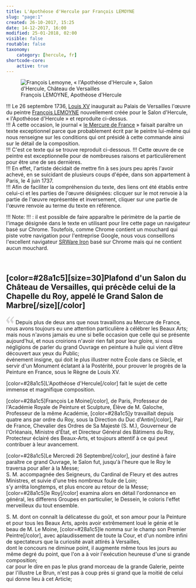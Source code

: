 ```yaml
---
title: L'Apothéose d'Hercule par François LEMOYNE
slug: "page:1"
created: 26-10-2017, 15:25
date: 14-12-2017, 16:00
modified: 25-01-2018, 02:00
visible: false
routable: false
taxonomy:
    category: [hercule, fr]
shortcode-core:
    active: true
---
```

<figure><picture>
<source
media="(min-width: 959px)"
sizes="(max-width: 767px) 98vw, (min-width: 959px) 50vw, 86vw"
srcset="
/user/sites/docs/pages/01.home/02.versailles/01.palais/01.hercule/01.hercule_1/hercule-640.webp 640w,
/user/sites/docs/pages/01.home/02.versailles/01.palais/01.hercule/01.hercule_1/hercule_700x573.webp 700w,
/user/sites/docs/pages/01.home/02.versailles/01.palais/01.hercule/01.hercule_1/hercule-840.webp 840w,
/user/sites/docs/pages/01.home/02.versailles/01.palais/01.hercule/01.hercule_1/hercule-1280.webp 1280w,
/user/sites/docs/pages/01.home/02.versailles/01.palais/01.hercule/01.hercule_1/hercule-1600.webp 1600w,
/user/sites/docs/pages/01.home/02.versailles/01.palais/01.hercule/01.hercule_1/hercule-1920.webp 1920w"
type="image/webp" />
<source
sizes="(max-width: 767px) 98vw, (min-width: 959px) 50vw, 86vw"
srcset="
/user/sites/docs/pages/01.home/02.versailles/01.palais/01.hercule/01.hercule_1/hercule-focus-280.webp 280w,
/user/sites/docs/pages/01.home/02.versailles/01.palais/01.hercule/01.hercule_1/hercule-focus-380.webp 380w,
/user/sites/docs/pages/01.home/02.versailles/01.palais/01.hercule/01.hercule_1/hercule-focus-480.webp 480w,
/user/sites/docs/pages/01.home/02.versailles/01.palais/01.hercule/01.hercule_1/hercule-focus-640.webp 640w,
/user/sites/docs/pages/01.home/02.versailles/01.palais/01.hercule/01.hercule_1/hercule-focus_700x573.webp 700w,
/user/sites/docs/pages/01.home/02.versailles/01.palais/01.hercule/01.hercule_1/hercule-focus-840.webp 840w"
type="image/webp" />
<source
media="(min-width: 959px)"
sizes="(max-width: 767px) 98vw, (min-width: 959px) 50vw, 86vw"
srcset="
/user/sites/docs/pages/01.home/02.versailles/01.palais/01.hercule/01.hercule_1/hercule-640.jpg 640w,
/user/sites/docs/pages/01.home/02.versailles/01.palais/01.hercule/01.hercule_1/hercule_700x562.jpg 700w,
/user/sites/docs/pages/01.home/02.versailles/01.palais/01.hercule/01.hercule_1/hercule-840.jpg 840w,
/user/sites/docs/pages/01.home/02.versailles/01.palais/01.hercule/01.hercule_1/hercule-1280.jpg 1280w,
/user/sites/docs/pages/01.home/02.versailles/01.palais/01.hercule/01.hercule_1/hercule-1600.jpg 1600w,
/user/sites/docs/pages/01.home/02.versailles/01.palais/01.hercule/01.hercule_1/hercule-1920.jpg 1920w" />
<img src="/user/sites/docs/pages/01.home/02.versailles/01.palais/01.hercule/01.hercule_1/hercule-focus_700x562.jpg" alt="François Lemoyne, « l'Apothéose d'Hercule », Salon d'Hercule, Château de Versailles" title="François Lemoyne, « l'Apothéose d'Hercule », Salon d'Hercule, Château de Versailles"
sizes="(max-width: 767px) 98vw, (min-width: 959px) 50vw, 86vw"
srcset="
/user/sites/docs/pages/01.home/02.versailles/01.palais/01.hercule/01.hercule_1/hercule-focus-280.jpg 280w,
/user/sites/docs/pages/01.home/02.versailles/01.palais/01.hercule/01.hercule_1/hercule-focus-380.jpg 380w,
/user/sites/docs/pages/01.home/02.versailles/01.palais/01.hercule/01.hercule_1/hercule-focus-480.jpg 480w,
/user/sites/docs/pages/01.home/02.versailles/01.palais/01.hercule/01.hercule_1/hercule-focus-640.jpg 640w,
/user/sites/docs/pages/01.home/02.versailles/01.palais/01.hercule/01.hercule_1/hercule-focus_700x562.jpg 700w,
/user/sites/docs/pages/01.home/02.versailles/01.palais/01.hercule/01.hercule_1/hercule-focus-840.jpg 840w" />
</picture><figcaption>François LEMOYNE, Apothéose d'Hercule</figcaption></figure>

!!! Le 26 septembre 1736, [Louis XV][1] inaugurait au Palais de Versailles l'œuvre du peintre [François LEMOYNE][2] nouvellement créée pour le Salon d'Hercule, « l'Apothéose d'Hercule » et reproduite ci-dessus.  
!!! À cette occasion, le journal « [le Mercure de France][2] » faisait paraître un texte exceptionnel parce que probablement écrit par le peintre lui-même qui nous renseigne sur les conditions qui ont présidé à cette commande ainsi sur le détail de la composition.  
!!! C'est ce texte qui se trouve reproduit ci-dessous. 
!!! Cette œuvre de ce peintre est exceptionnelle pour de nombreuses raisons et particulièrement pour être une de ses dernières.  
!!! En effet, l'artiste décidait de mettre fin à ses jours peu après l'avoir achevé, en se suicidant de plusieurs coups d'épée, dans son appartement à Paris, le 4 juin 1737.   
!!! Afin de faciliter la compréhension du texte, des liens ont été établis entre celui-ci et les parties de l'œuvre désignées: clicquer sur le mot renvoie à la partie de l'œuvre représentée et inversement, cliquer sur une partie de l'œuvre renvoie au terme du texte en référence.

!!! Note:
!!! : il est possible de faire apparaître le périmètre de la partie de l'image désignée dans le texte en utilisant pour lire cette page un navigateur basé sur Chrome. Toutefois, comme Chrome contient un mouchard qui piste votre navigation pour l'entreprise Google, nous vous conseillons l'excellent navigateur [SRWare Iron][4] basé sur Chrome mais qui ne contient aucun mouchard.

<br>

## [color=#28a1c5][size=30]**Plafond d'un Salon du Château de Versailles, qui précède celui de la Chapelle du Roy, appelé le Grand Salon de Marbre**[/size][/color]  

<span><svg xmlns="http://www.w3.org/2000/svg" width="22px" height="22px" viewBox="0 0 78 78" fill="lightgrey" opacity="1"><path d="M76.5 9.0009L57.0898 32.605c-.88226 1.10283-.88226 1.54397-.88226 1.76454 0 1.10286 1.76455 3.30857 2.8674 4.632l13.0167 14.99877L61.50123 74.9545 50.4727 59.51456c-2.87047-3.97028-10.80793-15.88413-10.80793-19.19267 0-1.76458.6617-2.4263 6.6171-9.7051C60.8395 12.74754 63.04522 10.98297 70.98575 3.0455L76.5 9.00092zm-38.16172 0L18.9281 32.605c-.88228 1.10283-.88228 1.54397-.88228 1.76454 0 1.10286 1.76457 3.30857 2.86742 4.632L33.92688 54.0003 23.3395 74.9545 12.30793 59.51456C9.44053 55.54428 1.5 43.63043 1.5 40.3219c0-1.76458.6617-2.4263 6.6171-9.7051C22.67475 12.74754 24.88043 10.98297 32.82097 3.0455l5.51732 5.9554z"/></svg></span> 
Depuis plus de deux ans que nous travaillons au Mercure de France, 
nous avons toujours eu une attention particulière à célébrer les Beaux Arts; 
mais nous n'avons jamais eu une si belle occasion que celle qui se présente aujourd'hui, 
et nous croirions n'avoir rien fait pour leur gloire, si nous négligions de parler du grand Ouvrage en peinture à huile qui vient d’être découvert aux yeux du Public;  
événement insigne, qui doit le plus illustrer notre École dans ce Siècle, et servir d'un Monument éclatant à la Postérité, pour prouver le progrès de la Peinture en France, sous le Règne de Louis XV.

[color=#28a1c5]L'Apothéose d'Hercule[/color] fait le sujet de cette immense et magnifique composition.

[color=#28a1c5]François Le Moine[/color], de Paris, Professeur de l'Académie Royale de Peinture et Sculpture, Élève de M. Galoche, Professeur de la même Académie, [color=#28a1c5]y travaillait depuis quatre ans par ordre du Roy, sous la Direction du Duc d'Antin[/color], Pair de France, Chevalier des Ordres de Sa Majesté (S. M.), Gouverneur de l'Orléanais, Ministre d'État, et Directeur Général des Bâtimens du Roy, Protecteur éclairé des Beaux-Arts, et toujours attentif à ce qui peut contribuer à leur avancement.

[color=#28a1c5]Le Mercredi 26 Septembre[/color], jour destiné à faire paraître ce grand Ouvrage, le Salon fut, jusqu'à l'heure que le Roy le traversa pour aller à la Messe;  
S. M. accompagnée des Seigneurs, du Cardinal de Fleury et des autres Ministres, et suivie d'une très nombreux foule de Loin;  
s’y arrêta longtemps, et plus encore au retour de la Messe;  
[color=#28a1c5]le Roy[/color] examina alors en détail l'ordonnance en général, les differens Groupes en particulier, le Dessein, le coloris l'effet merveilleux du tout ensemble.

S. M. dont on connaît la délicatesse du goût, et son amour pour la Peinture et pour tous les Beaux Arts, 
après avoir extrêmement loué le génie et le beau de M. Le Moine, 
[color=#28a1c5]le nomma sur le champ son Premier Peintre[/color], avec aplaudissement de toute la Cour, et d'un nombre infini de spectateurs que la curiosité avait attirés à Versailles,  
dont le concours ne diminue point, il augmente même tous les jours au même degré du point, que l'on a à voir l'exécution heureuse d'une si grande composition;  
car pour le dire en pas le plus grand morceau de la grande Galerie, peinte par l'illustre Le Brun, n'est pas à coup près si grand que la moitié de celui qui donne lieu à cet Article;  

[1]: https://fr.wikipedia.org/wiki/Louis_XV "https://fr.wikipedia.org/wiki/Louis XV"
[2]: https://fr.wikipedia.org/wiki/François_Lemoyne "https://fr.wikipedia.org/wiki/François_Lemoyne"
[3]: https://fr.wikipedia.org/wiki/Salon_d%27Hercule "https://fr.wikipedia.org/wiki/Salon_d'Hercule"
[3]: https://fr.wikipedia.org/wiki/Mercure_de_France "https://fr.wikipedia.org/wiki/Mercure_de_France"
[4]: http://www.srware.net/en/software_srware_iron_download.php "http://www.srware.net/en/software_srware_iron_download.php"